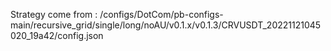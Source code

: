 Strategy come from : /configs/DotCom/pb-configs-main/recursive_grid/single/long/noAU/v0.1.x/v0.1.3/CRVUSDT_20221121045020_19a42/config.json